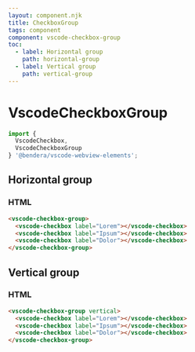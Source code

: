 ```yaml
---
layout: component.njk
title: CheckboxGroup
tags: component
component: vscode-checkbox-group
toc:
  - label: Horizontal group
    path: horizontal-group
  - label: Vertical group
    path: vertical-group
---
```


# VscodeCheckboxGroup

```typescript
import { 
  VscodeCheckbox, 
  VscodeCheckboxGroup 
} '@bendera/vscode-webview-elements';
```

## Horizontal group

<component-preview>
  <vscode-checkbox-group>
    <vscode-checkbox label="Lorem"></vscode-checkbox>
    <vscode-checkbox label="Ipsum"></vscode-checkbox>
    <vscode-checkbox label="Dolor"></vscode-checkbox>
  </vscode-checkbox-group>
</component-preview>

### HTML

```html
<vscode-checkbox-group>
  <vscode-checkbox label="Lorem"></vscode-checkbox>
  <vscode-checkbox label="Ipsum"></vscode-checkbox>
  <vscode-checkbox label="Dolor"></vscode-checkbox>
</vscode-checkbox-group>
```

## Vertical group

<component-preview>
  <vscode-checkbox-group vertical>
    <vscode-checkbox label="Lorem"></vscode-checkbox>
    <vscode-checkbox label="Ipsum"></vscode-checkbox>
    <vscode-checkbox label="Dolor"></vscode-checkbox>
  </vscode-checkbox-group>
</component-preview>

### HTML

```html
<vscode-checkbox-group vertical>
  <vscode-checkbox label="Lorem"></vscode-checkbox>
  <vscode-checkbox label="Ipsum"></vscode-checkbox>
  <vscode-checkbox label="Dolor"></vscode-checkbox>
</vscode-checkbox-group>
```